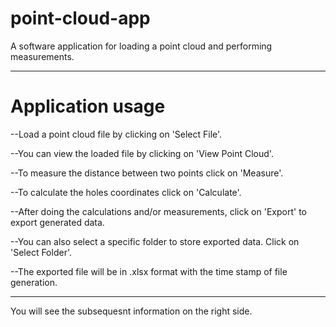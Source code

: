 # point-cloud-app
A software application for loading a point cloud and performing measurements.
______________________________________________________________________________________

# Application usage

--Load a point cloud file by clicking on 'Select File'.

--You can view the loaded file by clicking on 'View Point Cloud'.

--To measure the distance between two points click on 'Measure'.

--To calculate the holes coordinates click on 'Calculate'.

--After doing the calculations and/or measurements, click on 'Export' to export generated data.

--You can also select a specific folder to store exported data. Click on 'Select Folder'.

--The exported file will be in .xlsx format with the time stamp of file generation.
_____________________________________________________________

You will see the subsequesnt information on the right side.
